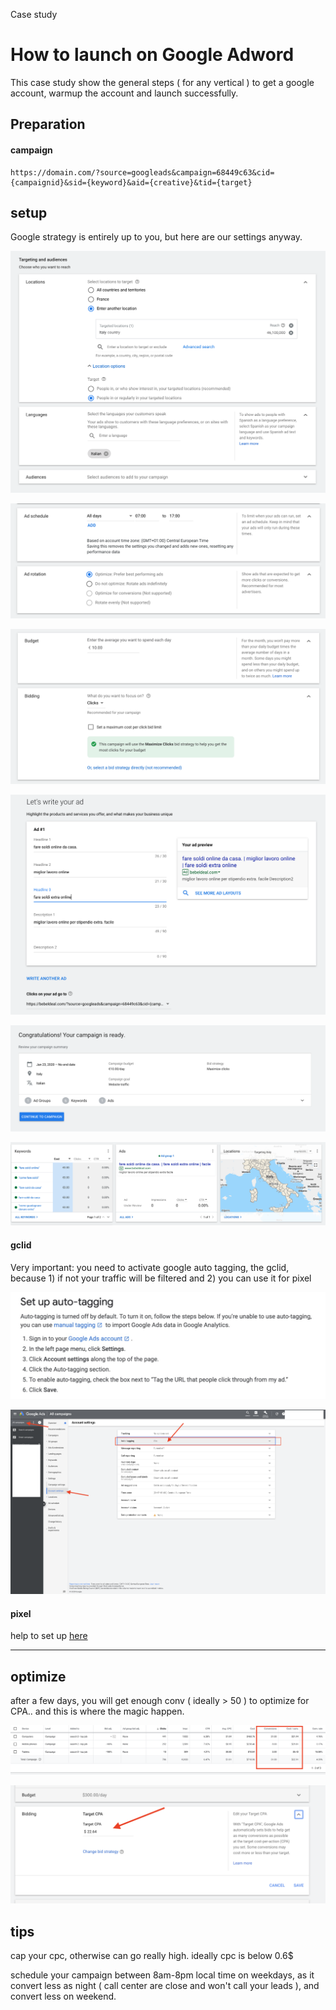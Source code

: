  Case study

# How to launch on Google Adword

This case study show the general steps ( for any vertical ) to get a google account, warmup the account and launch successfully.





## Preparation

#### campaign

```
https://domain.com/?source=googleads&campaign=68449c63&cid={campaignid}&sid={keyword}&aid={creative}&tid={target}
```



## setup

Google strategy is entirely up to you, but here are our settings anyway.



![Screen Shot 2020-01-23 at 9.40.42 AM.png](https://raw.githubusercontent.com/blackhatflow/storage/master/2020/01/23-09-42-58-Screen%20Shot%202020-01-23%20at%209.40.42%20AM.png)

![Screen Shot 2020-01-23 at 9.42.12 AM.png](https://raw.githubusercontent.com/blackhatflow/storage/master/2020/01/23-09-42-44-Screen%20Shot%202020-01-23%20at%209.42.12%20AM.png)

![Screen Shot 2020-01-23 at 9.42.19 AM.png](https://raw.githubusercontent.com/blackhatflow/storage/master/2020/01/23-09-42-40-Screen%20Shot%202020-01-23%20at%209.42.19%20AM.png)

![Screen Shot 2020-01-23 at 9.27.37 AM.png](https://raw.githubusercontent.com/blackhatflow/storage/master/2020/01/23-09-27-46-Screen%20Shot%202020-01-23%20at%209.27.37%20AM.png)

![Screen Shot 2020-01-23 at 9.46.08 AM.png](https://raw.githubusercontent.com/blackhatflow/storage/master/2020/01/23-09-46-18-Screen%20Shot%202020-01-23%20at%209.46.08%20AM.png)

![Screen Shot 2020-01-23 at 9.47.10 AM.png](https://raw.githubusercontent.com/blackhatflow/storage/master/2020/01/23-09-47-21-Screen%20Shot%202020-01-23%20at%209.47.10%20AM.png)

#### gclid

Very important: you need to activate google auto tagging, the gclid, because 1) if not  your traffic will be filtered and 2) you can use it for pixel

![Screen Shot 2020-01-27 at 9.26.26 PM.png](https://raw.githubusercontent.com/blackhatflow/storage/master/2020/01/27-21-26-29-Screen%20Shot%202020-01-27%20at%209.26.26%20PM.png)

![Screen Shot 2020-02-20 at 2.16.00 PM.png](https://raw.githubusercontent.com/blackhatflow/storage/master/2020/02/20-14-17-46-Screen%20Shot%202020-02-20%20at%202.16.00%20PM.png)

#### pixel

help to set up [here](/google_pixel)

----

## optimize

after a few days, you will get enough conv ( ideally > 50 ) to optimize for CPA.. and this is where the magic happen.

![Screen Shot 2020-02-20 at 2.56.40 PM.png](https://raw.githubusercontent.com/blackhatflow/storage/master/2020/02/20-14-57-36-Screen%20Shot%202020-02-20%20at%202.56.40%20PM.png)

![Screen Shot 2020-02-20 at 2.56.28 PM.png](https://raw.githubusercontent.com/blackhatflow/storage/master/2020/02/20-14-58-12-Screen%20Shot%202020-02-20%20at%202.56.28%20PM.png)

## tips

cap your cpc, otherwise can go really high. ideally cpc is below 0.6$

schedule your campaign between 8am-8pm local time on weekdays, as it convert less as night ( call center are close and won't call your leads ), and convert less on weekend.
